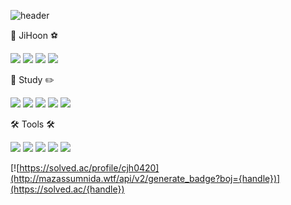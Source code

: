![header](https://capsule-render.vercel.app/api?type=transparent&text=Welcome%20to%20JiHoon%20Github👋&fontSize=50)

<!--
**ChaeJiHoon/ChaeJiHoon** is a ✨ _special_ ✨ repository because its `README.md` (this file) appears on your GitHub profile.

Here are some ideas to get you started:

- 🔭 I’m currently working on ...
- 🌱 I’m currently learning ...
- 👯 I’m looking to collaborate on ...
- 🤔 I’m looking for help with ...
- 💬 Ask me about ...
- 📫 How to reach me: ...
- 😄 Pronouns: ...
- ⚡ Fun fact: ...
-->

🏃 JiHoon ⚽

 <a href="https://github.com/ChaeJiHoon/ChaeJiHoon"><img src="https://img.shields.io/badge/Github-171515?style=flat-square&logo=Github&logoColor=white"/></a>
 <a href="https://hooncoding.tistory.com/"><img src="https://img.shields.io/badge/Tistory-FF7F00?style=flat-square&logo=Tistory&logoColor=white"/></a>
 <a href="https://www.notion.so/JiHoon-Chae-9a7e7b3a995d4b81ae0c34924a3b8291?source=copy_link"><img src="https://img.shields.io/badge/Notion-000000?style=flat-square&logo=Notion&logoColor=white"/></a>
 <a href="https://www.linkedin.com/in/%EC%A7%80%ED%9B%88-%EC%B1%84-214a74316/"><img src="https://img.shields.io/badge/LinkedIn-003DF8?style=flat-square&logo=Linkedin&logoColor=white"/></a>

 📝 Study ✏️
 
<a><img src="https://img.shields.io/badge/Java-007396?style=flat&logo=OpenJDK&logoColor=white"></a>
<img src="https://img.shields.io/badge/Spring-6DB33F?style=flat&logo=Spring&logoColor=white"/>
<img src="https://img.shields.io/badge/MySQL-4479A1?style=flat&logo=MySQL&logoColor=white"/>
<img src="https://img.shields.io/badge/Python-3776AB?style=flat&logo=Python&logoColor=white"/>
<img src="https://img.shields.io/badge/YOLO-111F68?style=flat&logo=YOLO&logoColor=white"/>

🛠️ Tools 🛠️

<a><img src="https://img.shields.io/badge/intellij-000000?style=flat&logo=intellijidea&logoColor=white"/></a>
<img src="https://img.shields.io/badge/Firebase-DD2C00?style=flat&logo=Firebase&logoColor=white"/>
<img src="https://img.shields.io/badge/Git-F05032?style=flat&logo=Git&logoColor=white"/>
<img src="https://img.shields.io/badge/jupyter-F37626?style=flat&logo=jupyter&logoColor=white"/>
<img src="https://img.shields.io/badge/Android Studio-3DDC84?style=flat&logo=androidstudio&logoColor=white"/>

[![https://solved.ac/profile/cjh0420](http://mazassumnida.wtf/api/v2/generate_badge?boj={handle})](https://solved.ac/{handle})
